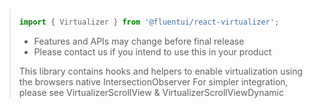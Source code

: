 <!-- Don't allow prettier to collapse code block into single line -->
<!-- prettier-ignore -->
>
> ```jsx
>
> import { Virtualizer } from '@fluentui/react-virtualizer';
>
> ```
>
> - Features and APIs may change before final release
> - Please contact us if you intend to use this in your product
>
>
> This library contains hooks and helpers to enable virtualization using the browsers native IntersectionObserver
> For simpler integration, please see VirtualizerScrollView & VirtualizerScrollViewDynamic
